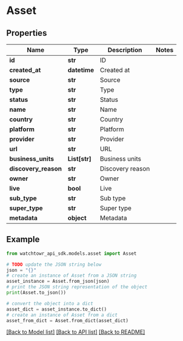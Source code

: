# Asset


## Properties

Name | Type | Description | Notes
------------ | ------------- | ------------- | -------------
**id** | **str** | ID | 
**created_at** | **datetime** | Created at | 
**source** | **str** | Source | 
**type** | **str** | Type | 
**status** | **str** | Status | 
**name** | **str** | Name | 
**country** | **str** | Country | 
**platform** | **str** | Platform | 
**provider** | **str** | Provider | 
**url** | **str** | URL | 
**business_units** | **List[str]** | Business units | 
**discovery_reason** | **str** | Discovery reason | 
**owner** | **str** | Owner | 
**live** | **bool** | Live | 
**sub_type** | **str** | Sub type | 
**super_type** | **str** | Super type | 
**metadata** | **object** | Metadata | 

## Example

```python
from watchtowr_api_sdk.models.asset import Asset

# TODO update the JSON string below
json = "{}"
# create an instance of Asset from a JSON string
asset_instance = Asset.from_json(json)
# print the JSON string representation of the object
print(Asset.to_json())

# convert the object into a dict
asset_dict = asset_instance.to_dict()
# create an instance of Asset from a dict
asset_from_dict = Asset.from_dict(asset_dict)
```
[[Back to Model list]](../README.md#documentation-for-models) [[Back to API list]](../README.md#documentation-for-api-endpoints) [[Back to README]](../README.md)


